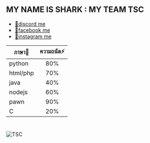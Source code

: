 ## MY NAME IS SHARK : MY TEAM TSC
- [ 💬discord me](https://discord.gg/8uHYmC3NmJ)
- [ 💬facebook me](https://www.facebook.com/chanudom.tor)
- [ 💬instagram me](https://www.instagram.com/x._.chanudom/)


| ภาษา🔭       |ความถนัด⚡      |
| ------------- |:-------------:| 
| python        | 80%           |
| html/php      | 70%      |
| java          | 40%      |
| nodejs        | 60%      |
| pawn          | 90%      |
| C             | 20%      |
#
![TSC](https://media.tenor.com/sWQwKN-b5voAAAAM/hacked-you-have-been-hacked.gif)
<!--
**Sharktsc-cat/Sharktsc-cat** is a ✨ _special_ ✨ repository because its `README.md` (this file) appears on your GitHub profile.

Here are some ideas to get you started:

- 🔭 I’m currently working on ...
- 🌱 I’m currently learning ...
- 👯 I’m looking to collaborate on ...
- 🤔 I’m looking for help with ...
- 💬 Ask me about ...
- 📫 How to reach me: ...
- 😄 Pronouns: ...
- ⚡ Fun fact: ...
-->
